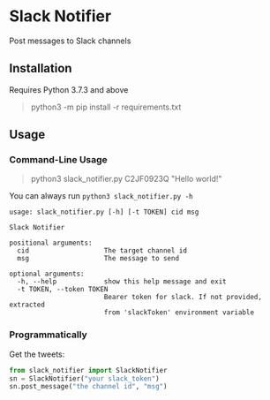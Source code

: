 # Slack Notifier
Post messages to Slack channels

## Installation
Requires Python 3.7.3 and above
>python3 -m pip install -r requirements.txt

## Usage
### Command-Line Usage
>python3 slack_notifier.py C2JF0923Q "Hello world!"

You can always run `python3 slack_notifier.py -h`
```
usage: slack_notifier.py [-h] [-t TOKEN] cid msg

Slack Notifier

positional arguments:
  cid                   The target channel id
  msg                   The message to send

optional arguments:
  -h, --help            show this help message and exit
  -t TOKEN, --token TOKEN
                        Bearer token for slack. If not provided, extracted
                        from 'slackToken' environment variable
```

### Programmatically
Get the tweets:
```python
from slack_notifier import SlackNotifier
sn = SlackNotifier("your slack_token")
sn.post_message("the channel id", "msg")
```
